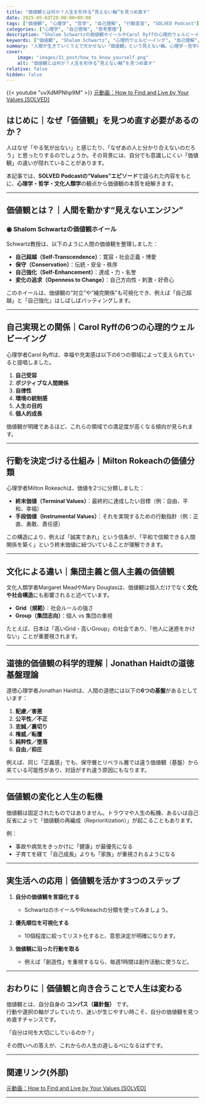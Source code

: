 ```yaml
---
title: "価値観とは何か？人生を形作る“見えない軸”を見つめ直す"
date: 2025-05-03T20:00:00+09:00
tags: ["価値観", "心理学", "哲学", "自己理解", "行動変容", "SOLVED Podcast"]
categories: ["心理学", "自己啓発", "思考整理"]
description: "Shalom Schwartzの価値観ホイールやCarol Ryffの心理的ウェルビーイング理論、Milton Rokeachの価値分類などをもとに、私たちの意思決定・人間関係・自己実現に影響を与える「価値観」の本質を紐解きます。"
keywords: ["価値観", "Shalom Schwartz", "心理的ウェルビーイング", "自己理解", "行動変容", "SOLVED Podcast", "道徳基盤理論"]
summary: "人間が生きていくうえで欠かせない「価値観」という見えない軸。心理学・哲学の視点からその正体を紐解き、日々の行動にどう影響しているのかを考察します。"
cover:
    image: "images/31_post/how_to_know_yourself.png"
    alt: "価値観とは何か？人生を形作る“見えない軸”を見つめ直す"
relative: false
hidden: false
---
```


{{< youtube "uvXdMPNhp9M" >}}
[元動画：How to Find and Live by Your Values [SOLVED]](https://www.youtube.com/watch?v=uvXdMPNhp9M)

## はじめに｜なぜ「価値観」を見つめ直す必要があるのか？

人はなぜ「やる気が出ない」と感じたり、「なぜあの人と分かり合えないのだろう」と思ったりするのでしょうか。その背景には、自分でも意識しにくい「価値観」の違いが隠れていることがあります。

本記事では、**SOLVED Podcastの“Values”エピソード**で語られた内容をもとに、**心理学・哲学・文化人類学**の観点から価値観の本質を紐解きます。

---

## 価値観とは？｜人間を動かす“見えないエンジン”

### ◉ Shalom Schwartzの価値観ホイール

Schwartz教授は、以下のように人間の価値観を整理しました：

- **自己超越（Self-Transcendence）**：寛容・社会正義・博愛
- **保守（Conservation）**：伝統・安全・秩序
- **自己強化（Self-Enhancement）**：達成・力・名誉
- **変化の追求（Openness to Change）**：自己方向性・刺激・好奇心

このホイールは、価値観の“対立”や“補完関係”も可視化でき、例えば「自己超越」と「自己強化」はしばしばバッティングします。

---

## 自己実現との関係｜Carol Ryffの6つの心理的ウェルビーイング

心理学者Carol Ryffは、幸福や充実感は以下の6つの領域によって支えられていると提唱しました。

1. **自己受容**  
2. **ポジティブな人間関係**  
3. **自律性**  
4. **環境の統制感**  
5. **人生の目的**  
6. **個人的成長**

価値観が明確であるほど、これらの領域での満足度が高くなる傾向が見られます。

---

## 行動を決定づける仕組み｜Milton Rokeachの価値分類

心理学者Milton Rokeachは、価値を2つに分類しました：

- **終末価値（Terminal Values）**：最終的に達成したい目標（例：自由、平和、幸福）
- **手段価値（Instrumental Values）**：それを実現するための行動指針（例：正直、勇敢、責任感）

この構造により、例えば「誠実であれ」という信条が、「平和で信頼できる人間関係を築く」という終末価値に紐づいていることが理解できます。

---

## 文化による違い｜集団主義と個人主義の価値観

文化人類学者Margaret MeadやMary Douglasは、価値観は個人だけでなく**文化や社会構造**にも影響されると述べています。

- **Grid（規範）**：社会ルールの強さ
- **Group（集団志向）**：個人 vs 集団の重視

たとえば、日本は「高いGrid・高いGroup」の社会であり、「他人に迷惑をかけない」ことが重要視されます。

---

## 道徳的価値観の科学的理解｜Jonathan Haidtの道徳基盤理論

道徳心理学者Jonathan Haidtは、人間の道徳には以下の**6つの基盤**があるとしています：

1. **配慮／害悪**  
2. **公平性／不正**  
3. **忠誠／裏切り**  
4. **権威／転覆**  
5. **純粋性／堕落**  
6. **自由／抑圧**

例えば、同じ「正義感」でも、保守層とリベラル層では違う価値観（基盤）から来ている可能性があり、対話がすれ違う原因にもなります。

---

## 価値観の変化と人生の転機

価値観は固定されたものではありません。トラウマや人生の転機、あるいは自己反省によって「価値観の再編成（Reprioritization）」が起こることもあります。

例：
- 事故や病気をきっかけに「健康」が最優先になる  
- 子育てを経て「自己成長」よりも「家族」が重視されるようになる

---

## 実生活への応用｜価値観を活かす3つのステップ

1. **自分の価値観を言語化する**  
   - SchwartzのホイールやRokeachの分類を使ってみましょう。

2. **優先順位を可視化する**  
   - 10個程度に絞ってリスト化すると、意思決定が明確になります。

3. **価値観に沿った行動を取る**  
   - 例えば「創造性」を重視するなら、毎週1時間は創作活動に使うなど。

---

## おわりに｜価値観と向き合うことで人生は変わる

価値観とは、自分自身の **コンパス（羅針盤）** です。  
行動や選択の軸がブレていたり、迷いが生じやすい時こそ、自分の価値観を見つめ直すチャンスです。

「自分は何を大切にしているのか？」

その問いへの答えが、これからの人生の道しるべになるはずです。

---

## 関連リンク(外部)

[元動画：How to Find and Live by Your Values [SOLVED]](https://www.youtube.com/watch?v=uvXdMPNhp9M)

---